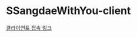 # SSangdaeWithYou-client
[클라이언트 접속 링크](http://ssangdaewithyou.s3-website.ap-northeast-2.amazonaws.com/)
